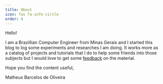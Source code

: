 ```yaml
---
title: About
icon: fas fa-info-circle
order: 4
---
```


Hello! 

I am a Brazillian Computer Engineer from Minas Gerais and I started this blog to log some experiments and researches I am doing. It works more as a catalog of projects and tutorials that I do to help some friends into those subjects but I would love to get some [feedback](mailto://matheusbarcelosoliveira@gmail.com) on the material. 

Hope you find the content useful,

Matheus Barcelos de Oliveira
